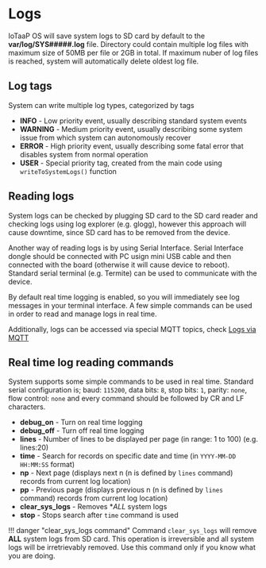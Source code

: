 # Logs

IoTaaP OS will save system logs to SD card by default to the **var/log/SYS#####.log** file. Directory could contain multiple log files with maximum size of 50MB per file or 2GB in total. If maximum nuber of log files is reached, system will automatically delete oldest log file.


## Log tags
System can write multiple log types, categorized by tags

- **INFO** - Low priority event, usually describing standard system events
- **WARNING** - Medium priority event, usually describing some system issue from which system can autonomously recover
- **ERROR** - High priority event, usually describing some fatal error that disables system from normal operation
- **USER** - Special priority tag, created from the main code using `writeToSystemLogs()` function

## Reading logs 
System logs can be checked by plugging SD card to the SD card reader and checking logs using log explorer (e.g. glogg), however this approach will cause downtime, since SD card has to be removed from the device.

Another way of reading logs is by using Serial Interface. Serial Interface dongle should be connected with PC usign mini USB cable and then connected with the board (otherwise it will cause device to reboot). Standard serial terminal (e.g. Termite) can be used to communicate with the device. 

By default real time logging is enabled, so you will immediately see log messages in your terminal interface. A few simple commands can be used in order to read and manage logs in real time.

Additionally, logs can be accessed via special MQTT topics, check [Logs via MQTT](./logs-mqtt.md)

## Real time log reading commands
System supports some simple commands to be used in real time. Standard serial configuration is; baud: `115200`, data bits: `8`, stop bits: `1`, parity: `none`, flow control: `none` and every command should be followed by CR and LF characters. 

- **debug_on** - Turn on real time logging
- **debug_off** - Turn off real time logging 
- **lines** - Number of lines to be displayed per page (in range: 1 to 100) (e.g. lines:20)
- **time** - Search for records on specific date and time (in `YYYY-MM-DD HH:MM:SS` format)
- **np** - Next page (displays next n (n is defined by `lines` command) records from current log location)
- **pp** - Previous page (displays previous n (n is defined by `lines` command) records from current log location)
- **clear_sys_logs** - Removes **ALL* system logs
- **stop** - Stops search after `time` command is used


!!! danger "clear_sys_logs command"
    Command `clear_sys_logs` will remove **ALL** system logs from SD card. This operation is irreversible and all system logs will be irretrievably removed. Use this command only if you know what you are doing.